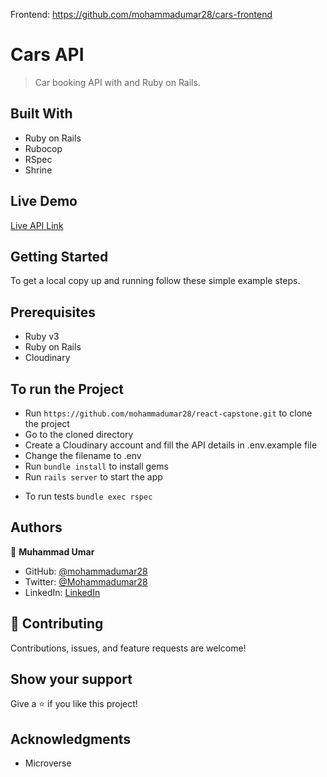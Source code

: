 Frontend: https://github.com/mohammadumar28/cars-frontend

# Cars API

> Car booking API with and Ruby on Rails.

## Built With

- Ruby on Rails
- Rubocop
- RSpec
- Shrine

## Live Demo

[Live API Link](https://safe-retreat-53793.herokuapp.com/)

## Getting Started

To get a local copy up and running follow these simple example steps.

## Prerequisites

- Ruby v3
- Ruby on Rails
- Cloudinary

## To run the Project

- Run `https://github.com/mohammadumar28/react-capstone.git` to clone the project
- Go to the cloned directory
- Create a Cloudinary account and fill the API details in .env.example file
- Change the filename to .env
- Run `bundle install` to install gems
- Run `rails server` to start the app

* To run tests `bundle exec rspec`

## Authors

👤 **Muhammad Umar**

- GitHub: [@mohammadumar28](https://github.com/mohammadumar28)
- Twitter: [@Mohammadumar28](https://twitter.com/Mohammadumar28)
- LinkedIn: [LinkedIn](https://www.linkedin.com/in/mdumar28/)

## 🤝 Contributing

Contributions, issues, and feature requests are welcome!

## Show your support

Give a ⭐️ if you like this project!

## Acknowledgments

- Microverse
